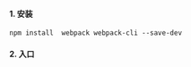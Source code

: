 <!--
 * @Author: Heyafeng
 * @Date: 2022-08-14 18:30:17
 * @LastEditors: Heyafeng
 * @LastEditTime: 2022-08-14 19:05:47
 * @Description: webpack 的基本使用
-->

#### 1. 安装

```
npm install  webpack webpack-cli --save-dev
```

#### 2. 入口
